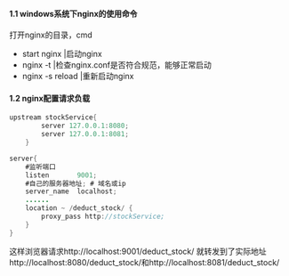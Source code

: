 #### 1.1 windows系统下nginx的使用命令

打开nginx的目录，cmd

* start nginx |启动nginx
* nginx -t |检查nginx.conf是否符合规范，能够正常启动
* nginx -s reload |重新启动nginx 

#### 1.2 nginx配置请求负载
```java
upstream stockService{
        server 127.0.0.1:8080;
        server 127.0.0.1:8081;
    }

server{
    #监听端口
    listen       9001;
    #自己的服务器地址; # 域名或ip
    server_name  localhost;
    ......
    location ~ /deduct_stock/ {
        proxy_pass http://stockService;
    }
}
```
这样浏览器请求http://localhost:9001/deduct_stock/
就转发到了实际地址http://localhost:8080/deduct_stock/和http://localhost:8081/deduct_stock/